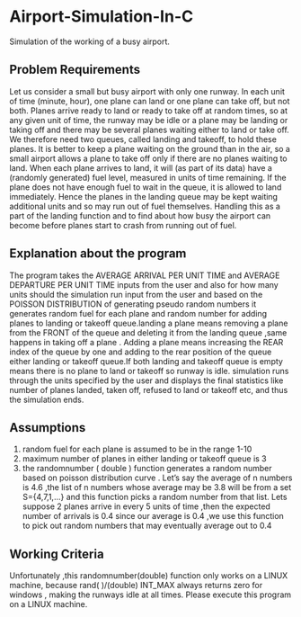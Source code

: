 # Airport-Simulation-In-C

Simulation of the working of a busy airport.

## Problem Requirements

Let us consider a small but busy airport with only one runway. In each unit of time (minute, hour), one plane can land or one plane can take off, but not both. Planes arrive ready to land or ready to take off at random times, so at any given unit of time, the runway may be idle or a plane may be landing or taking off and there may be several planes waiting either to land or take off. We therefore need two queues, called landing and takeoff, to hold these planes. It is better to keep a plane waiting on the ground than in the air, so a small airport allows a plane to take off only if there are no planes waiting to land. When each plane arrives to land, it will (as part of its data) have a (randomly generated) fuel level, measured in units of time remaining. If the plane does not have enough fuel to wait in the queue, it is allowed to land immediately. Hence the planes in the landing queue may be kept waiting additional units and so may run out of fuel themselves. Handling this as a part of the landing function and to find about how busy the airport can become before planes start to crash from running out of fuel.

## Explanation about the program

The program takes the AVERAGE ARRIVAL PER UNIT TIME and AVERAGE DEPARTURE PER UNIT TIME inputs from the user and also for how many units should the simulation run input from the user and based on the POISSON DISTRIBUTION of generating pseudo random numbers it generates random fuel for each plane and random number for adding planes to landing or takeoff queue.landing a plane means removing a plane from the FRONT of the queue and deleting it from the landing queue ,same happens in taking off a plane . Adding a plane means increasing the REAR index of the queue by one and adding to the rear position of the queue either landing or takeoff queue.If both landing and takeoff queue is empty means there is no plane to land or takeoff so runway is idle. simulation runs through the units specified by the user and displays the final statistics like number of planes landed, taken off, refused to land or takeoff etc, and thus the simulation ends.

## Assumptions

1. random fuel for each plane is assumed to be in the range 1-10
2. maximum number of planes in either landing or takeoff queue is 3
3. the randomnumber ( double ) function generates a random number based on
poisson distribution curve . Let’s say the average of n numbers is 4.6 ,the list of n numbers whose average may be 3.8 will be from a set S={4,7,1,...} and this function picks a random number from that list. Lets suppose 2 planes arrive in every 5 units of time ,then the expected number of arrivals is 0.4 since our average is
0.4 ,we use this function to pick out random numbers that may eventually average out to 0.4

## Working Criteria

Unfortunately ,this randomnumber(double) function only works on a LINUX machine, because rand( )/(double) INT_MAX always returns zero for windows , making the runways idle at all times. Please execute this program on a LINUX machine.
